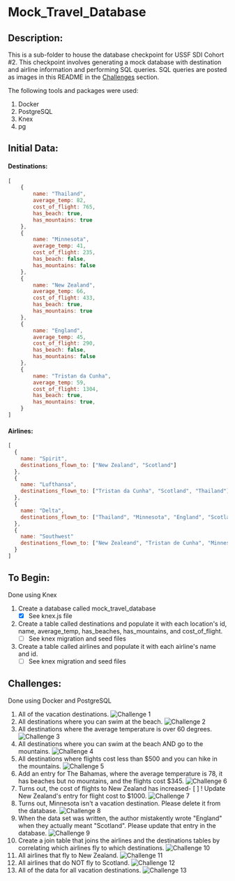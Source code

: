 # Mock_Travel_Database

## Description:
This is a sub-folder to house the database checkpoint for USSF SDI Cohort #2. This checkpoint involves generating a mock database with destination and airline information and performing SQL queries. SQL queries are posted as images in this README in the [Challenges](#challenges) section.

The following tools and packages were used:
  1. Docker
  2. PostgreSQL
  3. Knex
  4. pg

## Initial Data:
#### Destinations:
```js
[
    {
        name: "Thailand",
        average_temp: 82,
        cost_of_flight: 765,
        has_beach: true,
        has_mountains: true
    },
    {
        name: "Minnesota",
        average_temp: 41,
        cost_of_flight: 235,
        has_beach: false,
        has_mountains: false
    },
    {
        name: "New Zealand",
        average_temp: 66,
        cost_of_flight: 433,
        has_beach: true,
        has_mountains: true
    },
    {
        name: "England",
        average_temp: 45,
        cost_of_flight: 290,
        has_beach: false,
        has_mountains: false
    },
    {
        name: "Tristan da Cunha",
        average_temp: 59,
        cost_of_flight: 1304,
        has_beach: true,
        has_mountains: true,
    }
]
```
#### Airlines:
```js
[
  {
    name: "Spirit",
    destinations_flown_to: ["New Zealand", "Scotland"]
  },
  {
    name: "Lufthansa",
    destinations_flown_to: ["Tristan da Cunha", "Scotland", "Thailand"]
  },
  {
    name: "Delta",
    destinations_flown_to: ["Thailand", "Minnesota", "England", "Scotland"]
  },
  {
    name: "Southwest"
    destinations_flown_to: ["New Zealeand", "Tristan de Cunha", "Minnesota"]
  }
]
```
## To Begin:
Done using Knex
  1. Create a database called mock_travel_database
      - [x] See knex.js file
  2. Create a table called destinations and populate it with each location's id, name, average_temp, has_beaches, has_mountains, and cost_of_flight.
      - [ ] See knex migration and seed files
  3. Create a table called airlines and populate it with each airline's name and id.
      - [ ] See knex migration and seed files

## Challenges:
Done using Docker and PostgreSQL
  1. All of the vacation destinations.
![Challenge 1](./pictures/temp.png)
  2. All destinations where you can swim at the beach.
![Challenge 2](./pictures/temp.png)
  3. All destinations where the average temperature is over 60 degrees.
![Challenge 3](./pictures/temp.png)
  4. All destinations where you can swim at the beach AND go to the mountains.
![Challenge 4](./pictures/temp.png)
  5. All destinations where flights cost less than $500 and you can hike in the mountains.
![Challenge 5](./pictures/temp.png)
  6. Add an entry for The Bahamas, where the average temperature is 78, it has beaches but no mountains, and the flights cost $345.
![Challenge 6](./pictures/temp.png)
  7. Turns out, the cost of flights to New Zealand has increased- [ ] ! Update New Zealand's entry for flight cost to $1000.
![Challenge 7](./pictures/temp.png)
  8. Turns out, Minnesota isn't a vacation destination. Please delete it from the database.
![Challenge 8](./pictures/temp.png)
  9. When the data set was written, the author mistakently wrote "England" when they actually meant "Scotland". Please update that entry in the database.
![Challenge 9](/pictures/temp.png)
  10. Create a join table that joins the airlines and the destinations tables by correlating which airlines fly to which destinations.
![Challenge 10](./pictures/temp.png)
  11. All airlines that fly to New Zealand.
![Challenge 11](./pictures/temp.png)
  12. All airlines that do NOT fly to Scotland.
![Challenge 12](./pictures/temp.png)
  13. All of the data for all vacation destinations.
![Challenge 13](./pictures/temp.png)